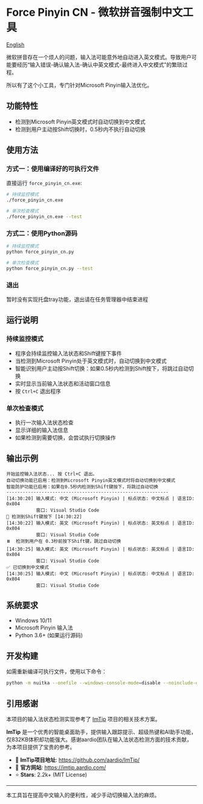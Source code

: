# Force Pinyin CN - 微软拼音强制中文工具

[English](./README_en.md)

微软拼音存在一个烦人的问题，输入法可能意外地自动进入英文模式。导致用户可能要经历“输入错误-确认输入法-确认中英文模式-最终进入中文模式”的繁琐过程。

所以有了这个小工具，专门针对Microsoft Pinyin输入法优化。

## 功能特性

- 检测到Microsoft Pinyin英文模式时自动切换到中文模式
- 检测到用户主动按Shift切换时，0.5秒内不执行自动切换

## 使用方法

### 方式一：使用编译好的可执行文件

直接运行 `force_pinyin_cn.exe`:

```bash
# 持续监控模式
./force_pinyin_cn.exe

# 单次检查模式
./force_pinyin_cn.exe --test
```

### 方式二：使用Python源码

```bash
# 持续监控模式
python force_pinyin_cn.py

# 单次检查模式  
python force_pinyin_cn.py --test
```

### 退出
暂时没有实现托盘tray功能，退出请在任务管理器中结束进程

## 运行说明

### 持续监控模式
- 程序会持续监控输入法状态和Shift键按下事件
- 当检测到Microsoft Pinyin处于英文模式时，自动切换到中文模式
- 智能识别用户主动按Shift切换：如果0.5秒内检测到Shift按下，将跳过自动切换
- 实时显示当前输入法状态和活动窗口信息
- 按 `Ctrl+C` 退出程序

### 单次检查模式
- 执行一次输入法状态检查
- 显示详细的输入法信息
- 如果检测到需要切换，会尝试执行切换操作

## 输出示例

```
开始监控输入法状态... 按 Ctrl+C 退出。
自动切换功能已启用：检测到Microsoft Pinyin英文模式时将自动切换到中文模式
智能防护功能已启用：如果在0.5秒内检测到Shift键按下，将跳过自动切换
------------------------------------------------------------
[14:30:20] 输入模式: 中文 (Microsoft Pinyin) | 标点状态: 中文标点 | 语言ID: 0x804
           窗口: Visual Studio Code
🔄 检测到Shift键按下 [14:30:22]
[14:30:22] 输入模式: 英文 (Microsoft Pinyin) | 标点状态: 英文标点 | 语言ID: 0x804
           窗口: Visual Studio Code
⏸️  检测到用户在 0.3秒前按下Shift键，跳过自动切换
[14:30:25] 输入模式: 英文 (Microsoft Pinyin) | 标点状态: 英文标点 | 语言ID: 0x804
           窗口: Visual Studio Code
✅ 已切换到中文模式
[14:30:25] 输入模式: 中文 (Microsoft Pinyin) | 标点状态: 中文标点 | 语言ID: 0x804
           窗口: Visual Studio Code
```

## 系统要求

- Windows 10/11
- Microsoft Pinyin 输入法
- Python 3.6+ (如果运行源码)

## 开发构建

如需重新编译可执行文件，使用以下命令：

```bash
python -m nuitka --onefile --windows-console-mode=disable --noinclude-dlls=libcrypto-3.dll --windows-icon-from-ico=.\icon.ico force_pinyin_cn.py
```

## 引用感谢

本项目的输入法状态检测实现参考了 [ImTip](https://github.com/aardio/ImTip/) 项目的相关技术方案。

**ImTip** 是一个优秀的智能桌面助手，提供输入跟踪提示、超级热键和AI助手功能，仅832KB体积却功能强大。感谢aardio团队在输入法状态检测方面的技术贡献，为本项目提供了宝贵的参考。

- 🔗 **ImTip项目地址**: https://github.com/aardio/ImTip/
- 📖 **官方网站**: https://imtip.aardio.com/
- ⭐ **Stars**: 2.2k+ (MIT License)

---

本工具旨在提高中文输入的便利性，减少手动切换输入法的麻烦。

